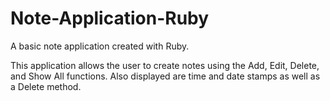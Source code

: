 # Note-Application-Ruby
A basic note application created with Ruby.

This application allows the user to create notes using the
Add, Edit, Delete, and Show All functions. Also displayed are time and date stamps as well as a Delete method.
